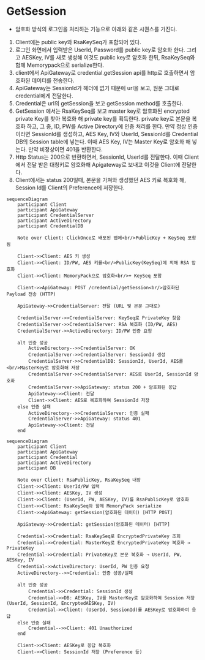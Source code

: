 # GetSession

- 암호화 방식의 로그인을 처리하는 기능으로 아래와 같은 시퀀스를 가진다.

1. Client에는 public key와 RsaKeySeq가 포함되어 있다.
2. 로그인 화면에서 입력받은 UserId, Password를 public key로 암호화 한다. 그리고 AESKey, IV를 새로 생성해 이것도 public key로 암호화 한뒤, RsaKeySeq와 함께 Memorypack으로 serialize한다. 
3. client에서 ApiGateway로 credential.getSession api를 http로 호출하면서 암호화된 데이터를 전송한다. 
4. ApiGateway는 SessionId가 헤더에 없기 때문에 url을 보고, 원문 그대로 credential에게 전달한다.
5. Credential은 url의 getSession을 보고 getSession method를 호출한다. 
6. GetSession 에서는 RsaKeySeq를 보고 master key로 암호화된 encrypted private Key를 찾아 복호화 해 private key를 획득한다. private key로 본문을 복호화 하고, 그 중, ID, PW를 Active Directory에 인증 처리를 한다.
   만약 정상 인증이라면 SessionId를 생성하고, AES Key, IV와 UserId, SessionId를 Credential DB의 Session table에 넣는다. 이때 AES Key, IV는 Master Key로 암호화 해 넣는다. 만약 비정상이면 401을 반환한다.
7. Http Status는 200으로 반환하면서, SessionId, UserId를 전달한다. 이때 Client에서 전달 받은 대칭키로 암호화해 Apigateway로 보내고 이것을 Client에 전달한다. 
8. Client에서는 status 200일때, 본문을 가져와 생성했던 AES 키로 복호화 해, Session Id를 Client의 Preference에 저장한다.

```mermaid
sequenceDiagram
    participant Client
    participant ApiGateway
    participant CredentialServer
    participant ActiveDirectory
    participant CredentialDB

    Note over Client: ClickOnce로 배포된 앱에<br/>PublicKey + KeySeq 포함됨

    Client->>Client: AES 키 생성
    Client->>Client: ID/PW, AES 키를<br/>PublicKey(KeySeq)에 의해 RSA 암호화
    Client->>Client: MemoryPack으로 암호화<br/>+ KeySeq 포함

    Client->>ApiGateway: POST /credential/getSession<br/>암호화된 Payload 전송 (HTTP)

    ApiGateway->>CredentialServer: 전달 (URL 및 본문 그대로)

    CredentialServer->>CredentialServer: KeySeq로 PrivateKey 찾음
    CredentialServer->>CredentialServer: RSA 복호화 (ID/PW, AES)
    CredentialServer->>ActiveDirectory: ID/PW 인증 요청

    alt 인증 성공
        ActiveDirectory-->>CredentialServer: OK
        CredentialServer->>CredentialServer: SessionId 생성
        CredentialServer->>CredentialDB: SessionId, UserId, AES를<br/>MasterKey로 암호화해 저장
        CredentialServer->>CredentialServer: AES로 UserId, SessionId 암호화
        CredentialServer->>ApiGateway: status 200 + 암호화된 응답
        ApiGateway->>Client: 전달
        Client->>Client: AES로 복호화하여 SessionId 저장
    else 인증 실패
        ActiveDirectory-->>CredentialServer: 인증 실패
        CredentialServer->>ApiGateway: status 401
        ApiGateway->>Client: 전달
    end

```

``` mermaid
sequenceDiagram
    participant Client
    participant ApiGateway
    participant Credential
    participant ActiveDirectory
    participant DB

    Note over Client: RsaPublicKey, RsaKeySeq 내장
    Client->>Client: UserId/PW 입력
    Client->>Client: AESKey, IV 생성
    Client->>Client: (UserId, PW, AESKey, IV)를 RsaPublicKey로 암호화
    Client->>Client: RsaKeySeq와 함께 MemoryPack serialize
    Client->>ApiGateway: getSession(암호화된 데이터) [HTTP POST]

    ApiGateway->>Credential: getSession(암호화된 데이터) [HTTP]

    Credential->>Credential: RsaKeySeq로 EncryptedPrivateKey 조회
    Credential->>Credential: MasterKey로 EncryptedPrivateKey 복호화 → PrivateKey
    Credential->>Credential: PrivateKey로 본문 복호화 → UserId, PW, AESKey, IV
    Credential->>ActiveDirectory: UserId, PW 인증 요청
    ActiveDirectory-->>Credential: 인증 성공/실패

    alt 인증 성공
        Credential->>Credential: SessionId 생성
        Credential->>DB: AESKey, IV를 MasterKey로 암호화하여 Session 저장 (UserId, SessionId, EncryptedAESKey, IV)
        Credential->>Client: (UserId, SessionId)를 AESKey로 암호화하여 응답
    else 인증 실패
        Credential-->>Client: 401 Unauthorized
    end

    Client->>Client: AESKey로 응답 복호화
    Client->>Client: SessionId 저장 (Preference 등)


```
